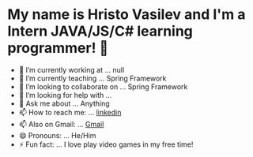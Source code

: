 # My name is Hristo Vasilev and I'm a Intern JAVA/JS/C# learning programmer!  👋

- 🔭 I’m currently working at ... null
- 🌱 I’m currently teaching ... Spring Framework
- 👯 I’m looking to collaborate on ... Spring Framework
- 🤔 I’m looking for help with ... 
- 💬 Ask me about ... Anything
- 📫 How to reach me: ... [linkedin](linkedin.com/in/hristo-vasilev-60a61a204)
- 📫 Also on Gmail: ... [Gmail](hristo.vasilev772@gmail.com)
- 😄 Pronouns: ... He/Him
- ⚡ Fun fact: ... I love play video games in my free time!
